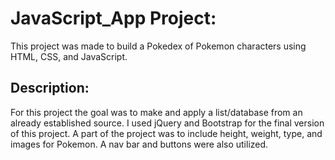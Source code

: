 <h1> JavaScript_App Project: </h1>

<p>This project was made to build a Pokedex of Pokemon characters using HTML, CSS, and JavaScript. </p>

<h2> Description: </h2>

<p> For this project the goal was to make and apply a list/database from an already established source. I used jQuery and Bootstrap for the final version of this project. A part of the project was to include height, weight, type, and images for Pokemon. A nav bar and buttons were also utilized.  </p>  
